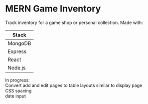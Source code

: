 # MERN Game Inventory

Track inventory for a game shop or personal collection.
Made with:

|  Stack  |
| ------- |
| MongoDB |
| Express |
| React |
| Node.js |

In progress: <br>
Convert add and edit pages to table layouts similar to display page <br>
CSS spacing <br>
date input <br>
